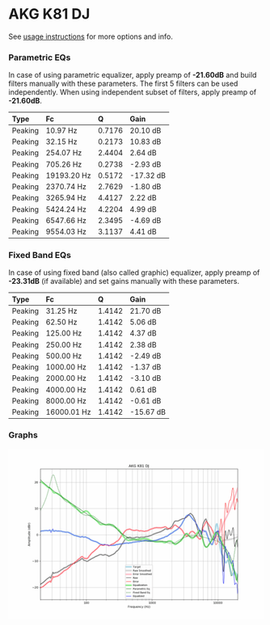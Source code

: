 # AKG K81 DJ
See [usage instructions](https://github.com/jaakkopasanen/AutoEq#usage) for more options and info.

### Parametric EQs
In case of using parametric equalizer, apply preamp of **-21.60dB** and build filters manually
with these parameters. The first 5 filters can be used independently.
When using independent subset of filters, apply preamp of **-21.60dB**.

| Type    | Fc          |      Q | Gain      |
|:--------|:------------|:-------|:----------|
| Peaking | 10.97 Hz    | 0.7176 | 20.10 dB  |
| Peaking | 32.15 Hz    | 0.2173 | 10.83 dB  |
| Peaking | 254.07 Hz   | 2.4404 | 2.64 dB   |
| Peaking | 705.26 Hz   | 0.2738 | -2.93 dB  |
| Peaking | 19193.20 Hz | 0.5172 | -17.32 dB |
| Peaking | 2370.74 Hz  | 2.7629 | -1.80 dB  |
| Peaking | 3265.94 Hz  | 4.4127 | 2.22 dB   |
| Peaking | 5424.24 Hz  | 4.2204 | 4.99 dB   |
| Peaking | 6547.66 Hz  | 2.3495 | -4.69 dB  |
| Peaking | 9554.03 Hz  | 3.1137 | 4.41 dB   |

### Fixed Band EQs
In case of using fixed band (also called graphic) equalizer, apply preamp of **-23.31dB**
(if available) and set gains manually with these parameters.

| Type    | Fc          |      Q | Gain      |
|:--------|:------------|:-------|:----------|
| Peaking | 31.25 Hz    | 1.4142 | 21.70 dB  |
| Peaking | 62.50 Hz    | 1.4142 | 5.06 dB   |
| Peaking | 125.00 Hz   | 1.4142 | 4.37 dB   |
| Peaking | 250.00 Hz   | 1.4142 | 2.38 dB   |
| Peaking | 500.00 Hz   | 1.4142 | -2.49 dB  |
| Peaking | 1000.00 Hz  | 1.4142 | -1.37 dB  |
| Peaking | 2000.00 Hz  | 1.4142 | -3.10 dB  |
| Peaking | 4000.00 Hz  | 1.4142 | 0.61 dB   |
| Peaking | 8000.00 Hz  | 1.4142 | -0.61 dB  |
| Peaking | 16000.01 Hz | 1.4142 | -15.67 dB |

### Graphs
![](./AKG%20K81%20DJ.png)